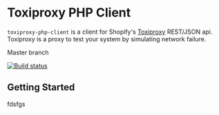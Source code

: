 Toxiproxy PHP Client
====================

`toxiproxy-php-client` is a client for Shopify's [Toxiproxy](https://github.com/shopify/toxiproxy) REST/JSON api. Toxiproxy is a proxy to test your system by simulating network failure.

Master branch

[![Build status](https://travis-ci.org/ihsw/toxiproxy-php-client.svg?branch=master)](https://travis-ci.org/ihsw/toxiproxy-php-client)

Getting Started
---------------

fdsfgs